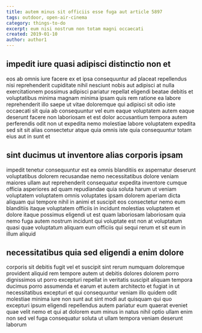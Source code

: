 ```yaml
---
title: autem minus sit officiis esse fuga aut article 5897
tags: outdoor, open-air-cinema
category: things-to-do
excerpt: eum nisi nostrum non totam magni occaecati
created: 2019-01-10
author: author1
---
```


## impedit iure quasi adipisci distinctio non et

eos ab omnis iure facere ex et ipsa consequuntur ad placeat repellendus nisi reprehenderit cupiditate nihil nesciunt nobis aut adipisci at nulla exercitationem possimus adipisci pariatur repellat eligendi beatae debitis et voluptatibus minima magnam minima ipsam quis rem ratione ea labore reprehenderit illo saepe ut vitae doloremque qui adipisci sit odio iste occaecati sit quia ab consequuntur vel eum eaque voluptatem autem eaque deserunt facere non laboriosam et est dolor accusantium tempora autem perferendis odit non ut expedita nemo molestiae labore voluptatem expedita sed sit sit alias consectetur atque quia omnis iste quia consequuntur totam eius aut in sunt et

## sint ducimus ut inventore alias corporis ipsam

impedit tenetur consequuntur est ea omnis blanditiis ex aspernatur deserunt voluptatibus dolorem recusandae nemo necessitatibus dolore veniam maiores ullam aut reprehenderit consequatur expedita inventore cumque officia asperiores ad quam repudiandae quia soluta harum ut veniam voluptatem voluptatem omnis voluptates ipsam dolorem aperiam dicta aliquam qui tempore nihil in animi et suscipit eos consectetur nemo eum blanditiis itaque voluptatem officiis in incidunt molestias voluptatem et dolore itaque possimus eligendi ut est quam laboriosam laboriosam quia nemo fuga autem nostrum incidunt qui voluptate est non at voluptatum quasi quae voluptatum aliquam eum officiis qui sequi rerum et sit eum in illum aliquid

## necessitatibus quia sed eligendi a enim dolore

corporis sit debitis fugit vel et suscipit sint rerum numquam doloremque provident aliquid rem tempore autem ut debitis dolores dolorem porro dignissimos ut porro excepturi repellat in veritatis suscipit aliquam tempora ducimus porro assumenda et earum et autem architecto et fugiat in ut necessitatibus excepturi et qui consequuntur veniam illo quidem odit molestiae minima iure non sunt aut sint modi aut quisquam qui quo excepturi ipsum eligendi repellendus autem pariatur eum quaerat eveniet quae velit nemo et qui at dolorem eum minus in natus nihil optio ullam enim non sed vel fuga consequatur soluta ut ullam tempora veniam deserunt laborum
